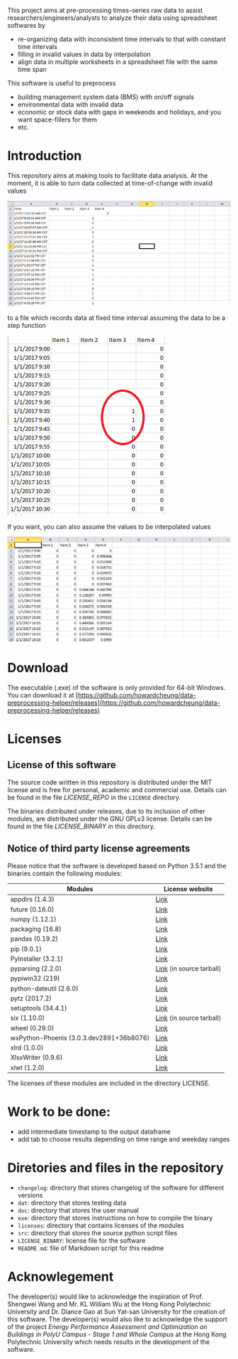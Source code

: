 This project aims at pre-processing times-series raw data to assist researchers/engineers/analysts to analyze their data using spreadsheet softwares by

- re-organizing data with inconsistent time intervals to that with constant time intervals
- filling in invalid values in data by interpolation
- align data in multiple worksheets in a spreadsheet file with the same time span

This software is useful to preprocess

- building management system data (BMS) with on/off signals
- environmental data with invalid data
- economic or stock data with gaps in weekends and holidays, and you want space-fillers for them
- etc.

# Introduction

This repository aims at making tools to facilitate data analysis. At the moment,
it is able to turn data collected at time-of-change with invalid values

![](https://github.com/howardcheung/auto-data-preprocessor/raw/master/doc/time-of-change.png "Ugly time-of-change data")

to a file which records data at fixed time interval assuming the data
to be a step function

![](https://github.com/howardcheung/auto-data-preprocessor/raw/master/doc/step.png "Preprocessed data assuming step function relationship")

If you want, you can also assume the values to be interpolated values

![](https://github.com/howardcheung/auto-data-preprocessor/raw/master/doc/interpolation.png "Interpolated data")

# Download

The executable (.exe) of the software is only provided for 64-bit Windows. You can download it at [https://github.com/howardcheung/data-preprocessing-helper/releases](https://github.com/howardcheung/data-preprocessing-helper/releases)

# Licenses

## License of this software

The source code written in this repository is distributed under the MIT license and is free for personal, academic and commercial use. Details can be found in the file *LICENSE_REPO* in the `LICENSE` directory.

The binaries distributed under releases, due to its inclusion of other modules, are distributed under the GNU GPLv3 license. Details can be found in the file *LICENSE_BINARY* in this directory.

## Notice of third party license agreements

Please notice that the software is developed based on Python 3.5.1 and the binaries contain the following modules:

| Modules | License website |
| ------- | ------- |
| appdirs (1.4.3) | [Link](https://github.com/ActiveState/appdirs/blob/master/LICENSE.txt) |
| future (0.16.0) | [Link](http://python-future.org/credits.html) |
| numpy (1.12.1) | [Link](http://www.numpy.org/license.html) |
| packaging (16.8) | [Link](https://github.com/pypa/packaging/blob/master/LICENSE.BSD) |
| pandas (0.19.2) | [Link](http://pandas.pydata.org/pandas-docs/stable/overview.html#license) |
| pip (9.0.1) | [Link](https://github.com/pypa/pip/blob/master/LICENSE.txt) |
| PyInstaller (3.2.1) | [Link](https://github.com/pyinstaller/pyinstaller/blob/develop/COPYING.txt) |
| pyparsing (2.2.0) | [Link](https://sourceforge.net/projects/pyparsing/files/pyparsing/pyparsing-2.2.0/) (in source tarball) |
| pypiwin32 (219) | [Link](https://github.com/pywin32/pypiwin32/blob/master/LICENSE) |
| python-dateutil (2.6.0) | [Link](https://github.com/dateutil/dateutil/blob/master/LICENSE) |
| pytz (2017.2) | [Link](https://pythonhosted.org/pytz/index.html#license) |
| setuptools (34.4.1) | [Link](https://github.com/pypa/setuptools/blob/master/LICENSE) |
| six (1.10.0) | [Link](https://pypi.python.org/pypi/six/) (in source tarball) |
| wheel (0.29.0) | [Link](https://bitbucket.org/pypa/wheel/src/54ddbcc9cec25e1f4d111a142b8bfaa163130a61/LICENSE.txt?at=default) |
| wxPython-Phoenix (3.0.3.dev2891+36b8076) | [Link](https://github.com/wxWidgets/Phoenix/blob/fb52c7a66ec9c156a781822e9e4680b3eae7d27f/wx/lib/pubsub/LICENSE_BSD_Simple.txt) |
| xlrd (1.0.0) | [Link](https://github.com/python-excel/xlrd/blob/fcfdb721abe650c0b25d8a874dc7314e9eb8dc59/docs/licenses.rst) |
| XlsxWriter (0.9.6) | [Link](https://github.com/jmcnamara/XlsxWriter/blob/master/LICENSE.txt) |
| xlwt (1.2.0) | [Link](https://github.com/python-excel/xlwt/blob/917a8ad8db35d6e8abb306a2fda2ace648a6ab89/docs/licenses.rst) |

The licenses of these modules are included in the directory LICENSE.

# Work to be done:
- add intermediate timestamp to the output dataframe
- add tab to choose results depending on time range and weekday ranges

# Diretories and files in the repository
* `changelog`: directory that stores changelog of the software for different versions
* `dat`: directory that stores testing data
* `doc`: directory that stores the user manual
* `exe`: directory that stores instructions on how to compile the binary
* `licenses`: directory that contains licenses of the modules
* `src`: directory that stores the source python script files
* `LICENSE_BINARY`: license file for the software
* `README.md`: file of Markdown script for this readme

# Acknowlegement

The developer(s) would like to acknowledge the inspiration of Prof. Shengwei Wang and Mr. KL William Wu at the Hong Kong Polytechnic University and Dr. Diance Gao at Sun Yat-san University for the creation of this software.
The developer(s) would also like to acknowledge the support of the project *Energy Performance Assessment and Optimization on Buildings in PolyU Campus - Stage 1 and Whole Campus* at the Hong Kong Polytechnic University which needs results in the development of the software.
